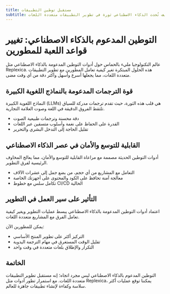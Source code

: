 ```yaml
---
title: مستقبل توطين التطبيقات
subtitle: كيف تُحدث الذكاء الاصطناعي ثورة في تطوير التطبيقات متعددة اللغات
---
```


# التوطين المدعوم بالذكاء الاصطناعي: تغيير قواعد اللعبة للمطورين

عالم التكنولوجيا مليء بالحماس حول أدوات التوطين المدعومة بالذكاء الاصطناعي مثل Replexica. هذه الحلول المبتكرة تغير كيفية تعامل المطورين مع تطوير التطبيقات متعددة اللغات، مما يجعلها أسرع وأسهل وأكثر دقة من أي وقت مضى.

## قوة الترجمات المدعومة بالنماذج اللغوية الكبيرة

النماذج اللغوية الكبيرة (LLMs) هي قلب هذه الثورة، حيث تقدم ترجمات مدركة للسياق تلتقط الفروق الدقيقة في اللغة وصوت العلامة التجارية.

- دقة محسنة وترجمات طبيعية الصوت
- القدرة على الحفاظ على نغمة وأسلوب متسقين عبر اللغات
- تقليل الحاجة إلى التدخل البشري والتحرير

## القابلية للتوسع والأمان في عصر الذكاء الاصطناعي

أدوات التوطين الحديثة مصممة مع مراعاة القابلية للتوسع والأمان، مما يعالج المخاوف الرئيسية لفرق التطوير.

- التعامل مع المشاريع من أي حجم، من بضع جمل إلى عشرات الآلاف
- معالجة آمنة تحافظ على الكود والمحتوى على أجهزتك الخاصة
- تكامل سلس مع خطوط CI/CD الحالية

## التأثير على سير العمل في التطوير

اعتماد أدوات التوطين المدعومة بالذكاء الاصطناعي يبسط عمليات التطوير ويغير كيفية تعامل الفرق مع المشاريع متعددة اللغات.

يمكن للمطورين الآن:

- التركيز أكثر على تطوير المنتج الأساسي
- تقليل الوقت المستغرق في مهام الترجمة اليدوية
- التكرار والإطلاق بلغات متعددة في وقت واحد

## الخاتمة

التوطين المدعوم بالذكاء الاصطناعي ليس مجرد اتجاه؛ إنه مستقبل تطوير التطبيقات متعددة اللغات. مع استمرار تطور أدوات مثل Replexica، يمكننا توقع عمليات أكثر سلاسة وكفاءة لإنشاء تطبيقات جاهزة للعالم.

